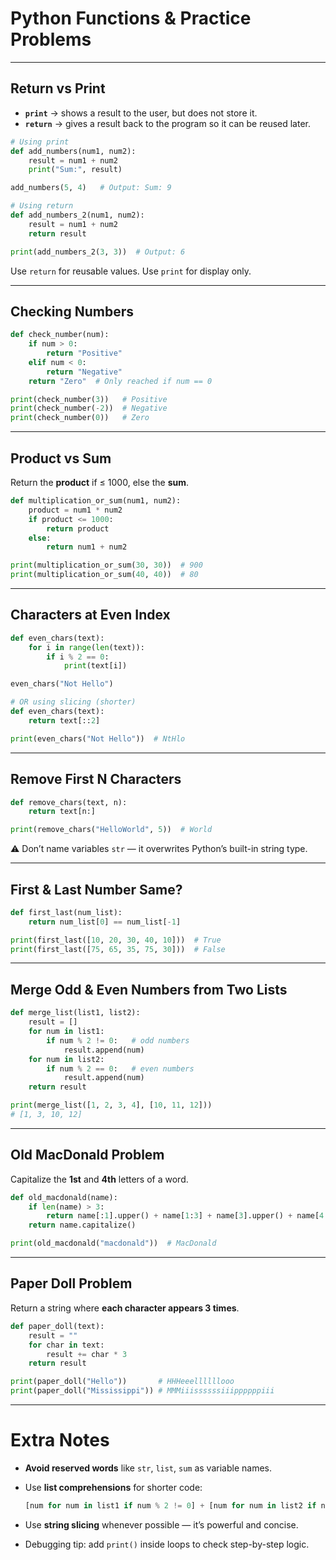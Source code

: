 

# Python Functions & Practice Problems

---

## Return vs Print

* **`print`** → shows a result to the user, but does not store it.
* **`return`** → gives a result back to the program so it can be reused later.

```python
# Using print
def add_numbers(num1, num2):
    result = num1 + num2
    print("Sum:", result)

add_numbers(5, 4)   # Output: Sum: 9

# Using return
def add_numbers_2(num1, num2):
    result = num1 + num2
    return result

print(add_numbers_2(3, 3))  # Output: 6
```

Use `return` for reusable values.
Use `print` for display only.

---

## Checking Numbers

```python
def check_number(num):
    if num > 0:
        return "Positive"
    elif num < 0:
        return "Negative"
    return "Zero"  # Only reached if num == 0
```

```python
print(check_number(3))   # Positive
print(check_number(-2))  # Negative
print(check_number(0))   # Zero
```

---

## Product vs Sum

Return the **product** if ≤ 1000, else the **sum**.

```python
def multiplication_or_sum(num1, num2):
    product = num1 * num2
    if product <= 1000:
        return product
    else:
        return num1 + num2

print(multiplication_or_sum(30, 30))  # 900
print(multiplication_or_sum(40, 40))  # 80
```

---

## Characters at Even Index

```python
def even_chars(text):
    for i in range(len(text)):
        if i % 2 == 0:
            print(text[i])

even_chars("Not Hello")

# OR using slicing (shorter)
def even_chars(text):
    return text[::2]

print(even_chars("Not Hello"))  # NtHlo
```

---

## Remove First N Characters

```python
def remove_chars(text, n):
    return text[n:]

print(remove_chars("HelloWorld", 5))  # World
```

⚠️ Don’t name variables `str` — it overwrites Python’s built-in string type.

---

## First & Last Number Same?

```python
def first_last(num_list):
    return num_list[0] == num_list[-1]

print(first_last([10, 20, 30, 40, 10]))  # True
print(first_last([75, 65, 35, 75, 30]))  # False
```

---

## Merge Odd & Even Numbers from Two Lists

```python
def merge_list(list1, list2):
    result = []
    for num in list1:
        if num % 2 != 0:   # odd numbers
            result.append(num)
    for num in list2:
        if num % 2 == 0:   # even numbers
            result.append(num)
    return result

print(merge_list([1, 2, 3, 4], [10, 11, 12]))  
# [1, 3, 10, 12]
```

---

## Old MacDonald Problem

Capitalize the **1st** and **4th** letters of a word.

```python
def old_macdonald(name):
    if len(name) > 3:
        return name[:1].upper() + name[1:3] + name[3].upper() + name[4:]
    return name.capitalize()

print(old_macdonald("macdonald"))  # MacDonald
```

---

## Paper Doll Problem

Return a string where **each character appears 3 times**.

```python
def paper_doll(text):
    result = ""
    for char in text:
        result += char * 3
    return result

print(paper_doll("Hello"))       # HHHeeellllllooo
print(paper_doll("Mississippi")) # MMMiiissssssiiippppppiii
```

---

# Extra Notes

* **Avoid reserved words** like `str`, `list`, `sum` as variable names.
* Use **list comprehensions** for shorter code:

  ```python
  [num for num in list1 if num % 2 != 0] + [num for num in list2 if num % 2 == 0]
  ```
* Use **string slicing** whenever possible — it’s powerful and concise.
* Debugging tip: add `print()` inside loops to check step-by-step logic.

